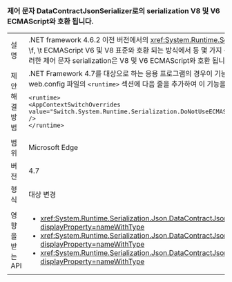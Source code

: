 ### <a name="serialization-of-control-characters-with-datacontractjsonserializer-is-now-compatible-with-ecmascript-v6-and-v8"></a>제어 문자 DataContractJsonSerializer로의 serialization V8 및 V6 ECMAScript와 호환 됩니다.

|   |   |
|---|---|
|설명|.NET framework 4.6.2 이전 버전에서의 <xref:System.Runtime.Serialization.Json.DataContractJsonSerializer?displayProperty=name> \b, \f, \t ECMAScript V6 및 V8 표준와 호환 되는 방식에서 등 몇 가지 특수 제어 문자를 serialize 하지 못했습니다. .NET Framework 4.7 이상에서는 이러한 제어 문자 serialization은 V8 및 V6 ECMAScript와 호환 됩니다.|
|제안 해결 방법|.NET Framework 4.7를 대상으로 하는 응용 프로그램의 경우이 기능은 기본적으로 사용 됩니다. 이 동작을 원치 않는 경우 app.config 또는 web.config 파일의 <code>&lt;runtime&gt;</code> 섹션에 다음 줄을 추가하여 이 기능을 옵트아웃(opt out)할 수 있습니다.<pre><code class="language-xml">&lt;runtime&gt;&#13;&#10;&lt;AppContextSwitchOverrides value=&quot;Switch.System.Runtime.Serialization.DoNotUseECMAScriptV6EscapeControlCharacter=false&quot; /&gt;&#13;&#10;&lt;/runtime&gt;&#13;&#10;</code></pre>|
|범위|Microsoft Edge|
|버전|4.7|
|형식|대상 변경|
|영향을 받는 API|<ul><li><xref:System.Runtime.Serialization.Json.DataContractJsonSerializer.WriteObject(System.IO.Stream,System.Object)?displayProperty=nameWithType></li><li><xref:System.Runtime.Serialization.Json.DataContractJsonSerializer.WriteObject(System.Xml.XmlDictionaryWriter,System.Object)?displayProperty=nameWithType></li><li><xref:System.Runtime.Serialization.Json.DataContractJsonSerializer.WriteObject(System.Xml.XmlWriter,System.Object)?displayProperty=nameWithType></li></ul>|

